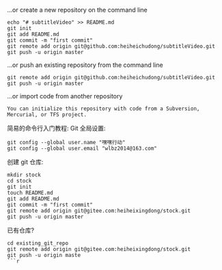 
…or create a new repository on the command line
```
echo "# subtitleVideo" >> README.md
git init
git add README.md
git commit -m "first commit"
git remote add origin git@github.com:heiheichudong/subtitleVideo.git
git push -u origin master
```
…or push an existing repository from the command line
```
git remote add origin git@github.com:heiheichudong/subtitleVideo.git
git push -u origin master
```
…or import code from another repository
```
You can initialize this repository with code from a Subversion, Mercurial, or TFS project.
```





简易的命令行入门教程:
Git 全局设置:
```
git config --global user.name "嘿嘿行动"
git config --global user.email "wlbz2014@163.com"
```
创建 git 仓库:
```
mkdir stock
cd stock
git init
touch README.md
git add README.md
git commit -m "first commit"
git remote add origin git@gitee.com:heiheixingdong/stock.git
git push -u origin master
```
已有仓库?
```
cd existing_git_repo
git remote add origin git@gitee.com:heiheixingdong/stock.git
git push -u origin maste
```r
